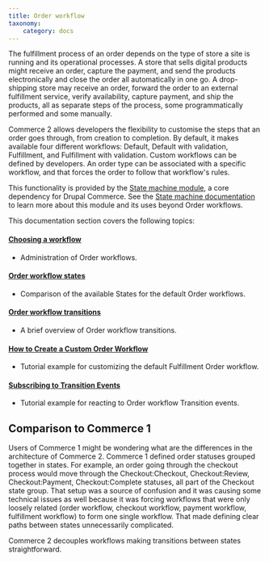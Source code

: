 ```yaml
---
title: Order workflow
taxonomy:
    category: docs
---
```


The fulfillment process of an order depends on the type of store a site is running and its operational processes. A store that sells digital products might receive an order, capture the payment, and send the products electronically and close the order all automatically in one go. A drop-shipping store may receive an order, forward the order to an external fulfillment service, verify availability, capture payment, and ship the products, all as separate steps of the process, some programmatically performed and some manually.

Commerce 2 allows developers the flexibility to customise the steps that an order goes through, from creation to completion. By default, it makes available four different workflows: Default, Default with validation, Fulfillment, and Fulfillment with validation. Custom workflows can be defined by developers. An order type can be associated with a specific workflow, and that forces the order to follow that workflow's rules.

This functionality is provided by the [State machine module], a core dependency for Drupal Commerce. See the [State machine documentation](../../core/libraries-and-dependencies/state-machine) to learn more about this module and its uses beyond Order workflows.

This documentation section covers the following topics:

#### [Choosing a workflow](01.choosing-workflow)
- Administration of Order workflows.

#### [Order workflow states](02.workflow-states)
- Comparison of the available States for the default Order workflows.

#### [Order workflow transitions](03.workflow-transitions)
- A brief overview of Order workflow transitions.

#### [How to Create a Custom Order Workflow](04.create-custom-workflow)
- Tutorial example for customizing the default Fulfillment Order workflow. 

#### [Subscribing to Transition Events](05.react-to-workflow-transitions)
- Tutorial example for reacting to Order workflow Transition events.

## Comparison to Commerce 1

Users of Commerce 1 might be wondering what are the differences in the architecture of Commerce 2. Commerce 1 defined order statuses grouped together in states. For example, an order going through the checkout process would move through the Checkout:Checkout, Checkout:Review, Checkout:Payment, Checkout:Complete statuses, all part of the Checkout state group. That setup was a source of confusion and it was causing some technical issues as well because it was forcing workflows that were only loosely related (order workflow, checkout workflow, payment workflow, fulfillment workflow) to form one single workflow. That made defining clear paths between states unnecessarily complicated.

Commerce 2 decouples workflows making transitions between states straightforward.

[State machine module]: https://www.drupal.org/project/state_machine

